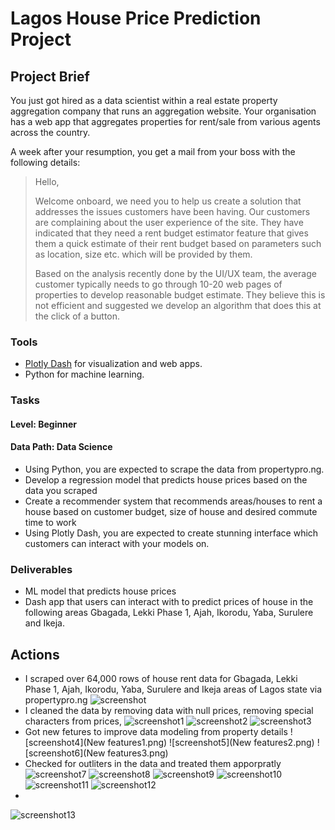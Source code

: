 # Lagos House Price Prediction Project

## Project Brief
You just got hired as a data scientist within a real estate property aggregation company that runs an aggregation website. Your organisation has a web app that aggregates properties for rent/sale from various agents across the country. 

A week after your resumption, you get a mail from your boss with the following details:

> Hello,
> 
> Welcome onboard, we need you to help us create a solution that addresses the issues customers have been having. Our customers are complaining about the user experience of the site. They have indicated that they need a rent budget estimator feature that gives them a quick estimate of their rent budget based on parameters such as location, size etc. which will be provided by them. 
> 
> Based on the analysis recently done by the UI/UX team, the average customer typically needs to go through 10-20 web pages of properties to develop reasonable budget estimate. They believe this is not efficient and suggested we develop an algorithm that does this at the click of a button.
<!-- > 

> Also they indicated that we create another feature that recommends areas/houses to rent a house based on customer budget, size of house, desired commute time to work etc. The feature should be able to recommend top 5 options closest to the parameters customers provided. -->

### Tools
- [Plotly Dash](https://dash.plotly.com/) for visualization and web apps.
- Python for machine learning.

### Tasks
#### Level: Beginner
#### Data Path: Data Science
- Using Python, you are expected to scrape the data from propertypro.ng.
- Develop a regression model that predicts house prices based on the data you scraped
- Create a recommender system that recommends areas/houses to rent a house based on customer budget, size of house and desired commute time to work
- Using Plotly Dash, you are expected to create stunning interface which customers can interact with your models on.

### Deliverables
- ML model that predicts house prices
- Dash app that users can interact with to predict prices of house in the following areas Gbagada, Lekki Phase 1, Ajah, Ikorodu, Yaba, Surulere and Ikeja.

## Actions
- I scraped over 64,000 rows of house rent data for Gbagada, Lekki Phase 1, Ajah, Ikorodu, Yaba, Surulere and Ikeja areas of Lagos state via propertypro.ng
![screenshot](Data_cleaning1.png)
- I cleaned the data by removing data with null prices, removing special characters from prices,
![screenshot1](Data_cleaning1.png)
![screenshot2](Data_cleaning2.png)
![screenshot3](Data_cleaning3.png)  
- Got new fetures to improve data modeling from property details 
![screenshot4](New features1.png)
![screenshot5](New features2.png)
![screenshot6](New features3.png)
- Checked for outliters in the data and treated them apporpratly
![screenshot7](Outliers1.png)
![screenshot8](output.png)
![screenshot9](output2.png)
![screenshot10](Outliers2.png)
![screenshot11](Outliers3.png)
![screenshot12](output3.png)
- 
![screenshot13](RFmodel.png)
